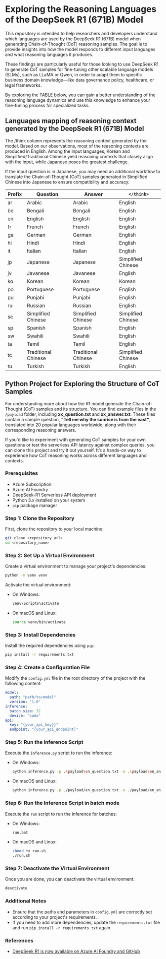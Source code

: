 # Exploring the Reasoning Languages of the DeepSeek R1 (671B) Model

This repository is intended to help researchers and developers understand which languages are used by the DeepSeek R1 (671B) model when generating Chain-of-Thought (CoT) reasoning samples. The goal is to provide insights into how the model responds to different input languages and what reasoning languages it produces.

These findings are particularly useful for those looking to use DeepSeek R1 to generate CoT samples for fine-tuning other scalable language models (SLMs), such as LLaMA or Qwen, in order to adapt them to specific business domain knowledge—like data governance policy, healthcare, or legal frameworks.

By exploring the TABLE below, you can gain a better understanding of the reasoning language dynamics and use this knowledge to enhance your fine-tuning process for specialized tasks.

## Languages mapping of reasoning context generated by the DeepSeek R1 (671B) Model

The /think column represents the reasoning context generated by the model. Based on our observations, most of the reasoning contexts are produced in English. Among the input languages, Korean and Simplified/Traditional Chinese yield reasoning contexts that closely align with the input, while Japanese poses the greatest challenge.

If the input question is in Japanese, you may need an additional workflow to translate the Chain-of-Thought (CoT) samples generated in Simplified Chinese into Japanese to ensure compatibility and accuracy.


| Prefix | Question            | Answer            | `</think>`         |
|--------|---------------------|-------------------|--------------------|
| ar     | Arabic              | Arabic            | English            |
| be     | Bengali             | Bengali           | English            |
| en     | English             | English           | English            |
| fr     | French              | French            | English            |
| ge     | German              | German            | English            |
| hi     | Hindi               | Hindi             | English            |
| it     | Italian             | Italian           | English            |
| jp     | Japanese            | Japanese          | Simplified Chinese |
| jv     | Javanese            | Javanese          | English            |
| ko     | Korean              | Korean            | Korean             |
| po     | Portuguese          | Portuguese        | English            |
| pu     | Punjabi             | Punjabi           | English            |
| ru     | Russian             | Russian           | English            |
| sc     | Simplified Chinese  | Simplified Chinese| Simplified Chinese |
| sp     | Spanish             | Spanish           | English            |
| sw     | Swahili             | Swahili           | English            |
| ta     | Tamil               | Tamil             | English            |
| tc     | Traditional Chinese | Traditional Chinese| Simplified Chinese |
| tu     | Turkish             | Turkish           | English            |


## Python Project for Exploring the Structure of CoT Samples
For understanding more about how the R1 model generate the Chain-of-Thought (CoT) samples and its structure. You can find example files in the `/payload` folder, including **xx_question.txt** and **xx_answer.txt**. These files contain a sample question, **"Tell me why the sunrise is from the east"**,  translated into 20 popular languages worldwide, along with their corresponding reasoning answers.

If you'd like to experiment with generating CoT samples for your own questions or test the serverless API latency against complex queries, you can clone this project and try it out yourself. It’s a hands-on way to experience how CoT reasoning works across different languages and contexts.

### Prerequisites
- Azure Subscription
- Azure AI Foundry
- DeepSeek-R1 Serverless API deployment
- Python 3.x installed on your system
- `pip` package manager

### Step 1: Clone the Repository

First, clone the repository to your local machine:

```bash
git clone <repository_url>
cd <repository_name>
```

### Step 2: Set Up a Virtual Environment

Create a virtual environment to manage your project's dependencies:

```bash
python -m venv venv
```

Activate the virtual environment:

- On Windows:
  ```bash
  venv\Scripts\activate
  ```
- On macOS and Linux:
  ```bash
  source venv/bin/activate
  ```

### Step 3: Install Dependencies

Install the required dependencies using `pip`:

```bash
pip install -r requirements.txt
```

### Step 4: Create a Configuration File

Modify the `config.yml` file in the root directory of the project with the following content:

```yaml
model:
  path: "path/to/model"
  version: "1.0"
inference:
  batch_size: 32
  device: "cuda"
api:
  key: "{your_api_key}}"
  endpoint: "{your_api_endpoint}"  
```

### Step 5: Run the Inference Script

Execute the `inference.py` script to run the inference:

- On Windows:
  ```bash
  python inference.py -p .\payload\en_question.txt -o .\payload\en_answer.txt
  ```
- On macOS and Linux:
  ```bash
  python inference.py -p ./payload/en_question.txt -o ./payload/en_answer.txt
  ```
### Step 6: Run the Inference Script in batch mode

Execute the `run` script to run the inference for batches:

- On Windows:
  ```bash
  run.bat
  ```
- On macOS and Linux:
  ```bash
  chmod +x run.sh
  ./run.sh

  ```

### Step 7: Deactivate the Virtual Environment

Once you are done, you can deactivate the virtual environment:

```bash
deactivate
```

### Additional Notes

- Ensure that the paths and parameters in `config.yml` are correctly set according to your project's requirements.
- If you need to add more dependencies, update the `requirements.txt` file and run `pip install -r requirements.txt` again.

### References

- [DeepSeek R1 is now available on Azure AI Foundry and GitHub](https://azure.microsoft.com/en-us/blog/deepseek-r1-is-now-available-on-azure-ai-foundry-and-github/)



